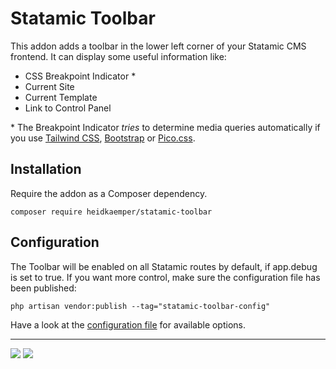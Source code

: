 <!-- statamic:hide -->

# Statamic Toolbar

<!-- /statamic:hide -->

This addon adds a toolbar in the lower left corner of your Statamic CMS frontend. It can display some useful information like:

- CSS Breakpoint Indicator \*
- Current Site
- Current Template
- Link to Control Panel

\* The Breakpoint Indicator *tries* to determine media queries automatically if you use [Tailwind CSS](https://tailwindcss.com/), [Bootstrap](https://getbootstrap.com/) or [Pico.css](https://picocss.com/).

## Installation

Require the addon as a Composer dependency.

```
composer require heidkaemper/statamic-toolbar
```

## Configuration

The Toolbar will be enabled on all Statamic routes by default, if app.debug is set to true.
If you want more control, make sure the configuration file has been published:

```
php artisan vendor:publish --tag="statamic-toolbar-config"
```

Have a look at the [configuration file](config/toolbar.php) for available options.

<!-- statamic:hide -->

---

<a href="https://statamic.com/addons/heidkaemper/toolbar"><img src="https://img.shields.io/badge/Statamic-3.4+-FF269E?style=for-the-badge"></a>
<a href="https://packagist.org/packages/heidkaemper/statamic-toolbar"><img src="https://img.shields.io/packagist/v/heidkaemper/statamic-toolbar?style=for-the-badge"></a>

<!-- /statamic:hide -->
